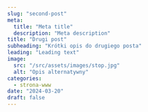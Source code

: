 ```yaml
---
slug: "second-post"
meta:
  title: "Meta title"
  description: "Meta description"
title: "Drugi post"
subheading: "Krótki opis do drugiego posta"
leading: "Leading text"
image:
  src: "/src/assets/images/stop.jpg"
  alt: "Opis alternatywny"
categories:
  - strona-www
date: "2024-03-20"
draft: false
---
```

